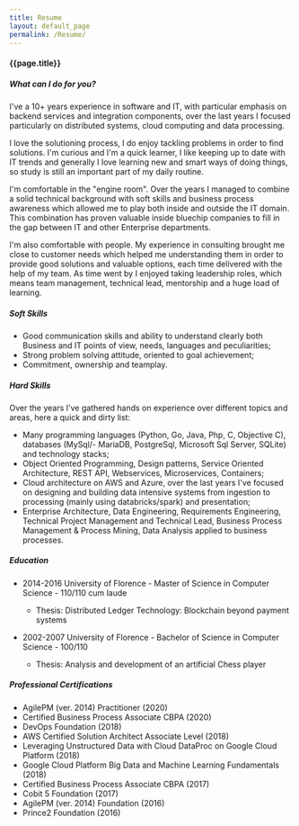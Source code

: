 ```yaml
---
title: Resume
layout: default_page
permalink: /Resume/
---
```

#### {{page.title}}

##### What can I do for you?
I've a 10+ years experience in software and IT, with particular emphasis on backend services and integration components, over the last years I focused particularly on distributed systems, cloud computing and data processing.

I love the solutioning process, I do enjoy tackling problems in order to find solutions.
I'm curious and I'm a quick learner, I like keeping up to date with IT trends and generally I love learning new and smart ways of doing things, so study is still an important part of my daily routine.

I'm comfortable in the "engine room". Over the years I managed to combine a solid technical background with soft skills and business process awareness which allowed me to play both inside and outside the IT domain. This combination has proven valuable inside bluechip companies to fill in the gap between IT and other Enterprise departments.

I'm also comfortable with people. My experience in consulting brought me close to customer needs which helped me understanding them in order to provide good solutions and valuable options, each time delivered with the help of my team. As time went by I enjoyed taking leadership roles, which means team management, technical lead, mentorship and a huge load of learning.   

##### Soft Skills
- Good communication skills and ability to understand clearly both Business and IT points of view, needs, languages and peculiarities;
- Strong problem solving attitude, oriented to goal achievement;
- Commitment, ownership and teamplay.

##### Hard Skills
Over the years I've gathered hands on experience over different topics and areas, here a quick and dirty list:
- Many programming languages (Python, Go, Java, Php, C, Objective C), databases (MySql/- MariaDB, PostgreSql, Microsoft Sql Server, SQLite) and technology stacks;
- Object Oriented Programming, Design patterns, Service Oriented Architecture, REST API, Webservices, Microservices, Containers;
- Cloud architecture on AWS and Azure, over the last years I've focused on designing and building data intensive systems from ingestion to processing (mainly using databricks/spark) and presentation;
- Enterprise Architecture, Data Engineering, Requirements Engineering, Technical Project Management and Technical Lead, Business Process Management & Process Mining, Data Analysis applied to business processes.

##### Education
- 2014-2016 University of Florence - Master of Science in Computer Science - 110/110 cum laude
    - Thesis: Distributed Ledger Technology: Blockchain beyond payment systems
    
- 2002-2007 University of Florence - Bachelor of Science in Computer Science - 100/110
    - Thesis: Analysis and development of an artificial Chess player

##### Professional Certifications
- AgilePM (ver. 2014) Practitioner (2020)
- Certified Business Process Associate CBPA	(2020)
- DevOps Foundation	(2018)
- AWS Certified Solution Architect Associate Level (2018)
- Leveraging Unstructured Data with Cloud DataProc on Google Cloud Platform	(2018)
- Google Cloud Platform Big Data and Machine Learning Fundamentals (2018)
- Certified Business Process Associate CBPA	(2017)
- Cobit 5 Foundation (2017)
- AgilePM (ver. 2014) Foundation (2016)
- Prince2 Foundation (2016)